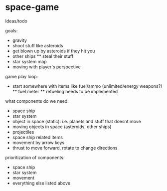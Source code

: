 # space-game

Ideas/todo

goals:
* gravity
* shoot stuff like asteroids
* get blown up by asteroids if they hit you
* other ships
** steal their stuff
* star system map
* moving with player's perspective


game play loop:
* start somewhere with items like fuel/ammo (unlimited/energy weapons?)
** fuel meter
** refueling needs to be implemented


what components do we need:
* space ship
* star system
* object in space (static): i.e. planets and stuff that doesnt move
* moving objects in space (asteroids, other ships)
* projectiles
* space ship related items
* movement by arrow keys
* thrust to move forward, rotate to change directions

prioritization of components:
* space ship
* star system
* movement
* everything else listed above
